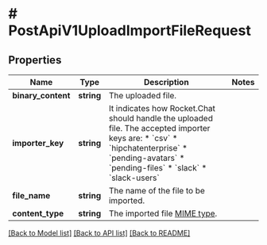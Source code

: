 # # PostApiV1UploadImportFileRequest

## Properties

Name | Type | Description | Notes
------------ | ------------- | ------------- | -------------
**binary_content** | **string** | The uploaded file. |
**importer_key** | **string** | It indicates how Rocket.Chat should handle the uploaded file. The accepted importer keys are:   * &#x60;csv&#x60;   * &#x60;hipchatenterprise&#x60;   * &#x60;pending-avatars&#x60;   * &#x60;pending-files&#x60;   * &#x60;slack&#x60;   * &#x60;slack-users&#x60; |
**file_name** | **string** | The name of the file to be imported. |
**content_type** | **string** | The imported file [MIME type](https://developer.mozilla.org/en-US/docs/Web/HTTP/Basics_of_HTTP/MIME_types/Common_types). |

[[Back to Model list]](../../README.md#models) [[Back to API list]](../../README.md#endpoints) [[Back to README]](../../README.md)
